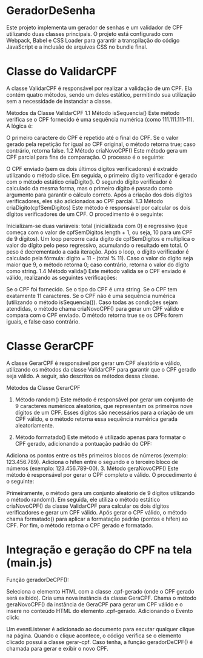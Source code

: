 # GeradorDeSenha
Este projeto implementa um gerador de senhas e um validador de CPF utilizando duas classes principais. O projeto está configurado com Webpack, Babel e CSS Loader para garantir a transpilação do código JavaScript e a inclusão de arquivos CSS no bundle final.

# Classe do ValidarCPF
A classe ValidarCPF é responsável por realizar a validação de um CPF. Ela contém quatro métodos, sendo um deles estático, permitindo sua utilização sem a necessidade de instanciar a classe.

Métodos da Classe ValidarCPF
1.1 Método isSequencia()
Este método verifica se o CPF fornecido é uma sequência numérica (como 111.111.111-11). A lógica é:

O primeiro caractere do CPF é repetido até o final do CPF.
Se o valor gerado pela repetição for igual ao CPF original, o método retorna true; caso contrário, retorna false.
1.2 Método criaNovoCPF()
Este método gera um CPF parcial para fins de comparação. O processo é o seguinte:

O CPF enviado (sem os dois últimos dígitos verificadores) é extraído utilizando o método slice.
Em seguida, o primeiro dígito verificador é gerado com o método estático criaDigito().
O segundo dígito verificador é calculado da mesma forma, mas o primeiro dígito é passado como argumento para garantir o cálculo correto.
Após a criação dos dois dígitos verificadores, eles são adicionados ao CPF parcial.
1.3 Método criaDigito(cpfSemDigitos)
Este método é responsável por calcular os dois dígitos verificadores de um CPF. O procedimento é o seguinte:

Inicializam-se duas variáveis: total (inicializada com 0) e regressivo (que começa com o valor de cpfSemDigitos.length + 1, ou seja, 10 para um CPF de 9 dígitos).
Um loop percorre cada dígito de cpfSemDigitos e multiplica o valor do dígito pelo peso regressivo, acumulando o resultado em total.
O peso é decrementado a cada iteração.
Após o loop, o dígito verificador é calculado pela fórmula: digito = 11 - (total % 11). Caso o valor do dígito seja maior que 9, o método retorna 0; caso contrário, retorna o valor do dígito como string.
1.4 Método valida()
Este método valida se o CPF enviado é válido, realizando as seguintes verificações:

Se o CPF foi fornecido.
Se o tipo do CPF é uma string.
Se o CPF tem exatamente 11 caracteres.
Se o CPF não é uma sequência numérica (utilizando o método isSequencia()).
Caso todas as condições sejam atendidas, o método chama criaNovoCPF() para gerar um CPF válido e compara com o CPF enviado. O método retorna true se os CPFs forem iguais, e false caso contrário.

# Classe GerarCPF
A classe GerarCPF é responsável por gerar um CPF aleatório e válido, utilizando os métodos da classe ValidarCPF para garantir que o CPF gerado seja válido. A seguir, são descritos os métodos dessa classe.

Métodos da Classe GerarCPF
1. Método random()
Este método é responsável por gerar um conjunto de 9 caracteres numéricos aleatórios, que representam os primeiros nove dígitos de um CPF. Esses dígitos são necessários para a criação de um CPF válido, e o método retorna essa sequência numérica gerada aleatoriamente.

2. Método formatado()
Este método é utilizado apenas para formatar o CPF gerado, adicionando a pontuação padrão do CPF:

Adiciona os pontos entre os três primeiros blocos de números (exemplo: 123.456.789).
Adiciona o hífen entre o segundo e o terceiro bloco de números (exemplo: 123.456.789-00).
3. Método geraNovoCPF()
Este método é responsável por gerar o CPF completo e válido. O procedimento é o seguinte:

Primeiramente, o método gera um conjunto aleatório de 9 dígitos utilizando o método random().
Em seguida, ele utiliza o método estático criaNovoCPF() da classe ValidarCPF para calcular os dois dígitos verificadores e gerar um CPF válido.
Após gerar o CPF válido, o método chama formatado() para aplicar a formatação padrão (pontos e hífen) ao CPF.
Por fim, o método retorna o CPF gerado e formatado.

# Integração e geração do CPF na tela (main.js)

Função geradorDeCPF():

Seleciona o elemento HTML com a classe .cpf-gerado (onde o CPF gerado será exibido).
Cria uma nova instância da classe GeraCPF.
Chama o método geraNovoCPF() da instância de GeraCPF para gerar um CPF válido e o insere no conteúdo HTML do elemento .cpf-gerado.
Adicionando o Evento click:

Um eventListener é adicionado ao documento para escutar qualquer clique na página.
Quando o clique acontece, o código verifica se o elemento clicado possui a classe gerar-cpf. Caso tenha, a função geradorDeCPF() é chamada para gerar e exibir o novo CPF.